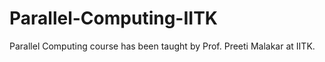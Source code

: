 # Parallel-Computing-IITK
Parallel Computing course has been taught by Prof. Preeti Malakar at IITK.
